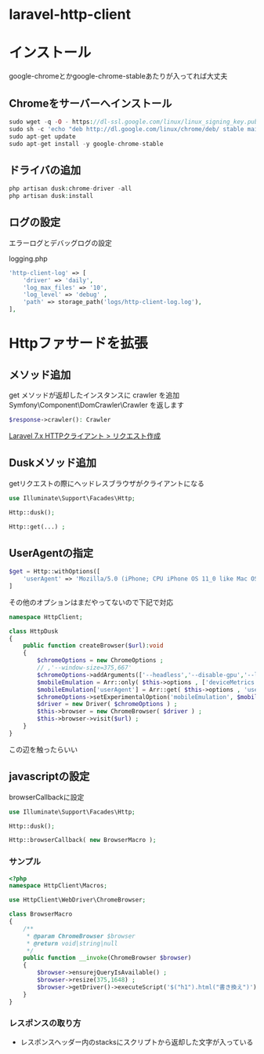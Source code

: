 # laravel-http-client

# インストール

google-chromeとかgoogle-chrome-stableあたりが入ってれば大丈夫  

## Chromeをサーバーへインストール  

``` php
sudo wget -q -O - https://dl-ssl.google.com/linux/linux_signing_key.pub | sudo apt-key add -
sudo sh -c 'echo "deb http://dl.google.com/linux/chrome/deb/ stable main" >> /etc/apt/sources.list.d/google.list'
sudo apt-get update
sudo apt-get install -y google-chrome-stable
```

## ドライバの追加

``` php
php artisan dusk:chrome-driver -all
php artisan dusk:install
```

## ログの設定

エラーログとデバッグログの設定  

logging.php  

``` php
'http-client-log' => [
    'driver' => 'daily',
    'log_max_files' => '10',
    'log_level' => 'debug' ,
    'path' => storage_path('logs/http-client-log.log'),
],
```
# Httpファサードを拡張

## メソッド追加
get メソッドが返却したインスタンスに crawler を追加  
Symfony\Component\DomCrawler\Crawler を返します

``` php
$response->crawler(): Crawler
```

[
Laravel 7.x HTTPクライアント > リクエスト作成](https://readouble.com/laravel/7.x/ja/http-client.html#making-requests)

## Duskメソッド追加

getリクエストの際にヘッドレスブラウザがクライアントになる  

``` php
use Illuminate\Support\Facades\Http;

Http::dusk();

Http::get(...) ;
```

## UserAgentの指定 

``` php
$get = Http::withOptions([
    'userAgent' => 'Mozilla/5.0 (iPhone; CPU iPhone OS 11_0 like Mac OS X)'
]
```

その他のオプションはまだやってないので下記で対応  

``` php
namespace HttpClient;

class HttpDusk
{
    public function createBrowser($url):void
    {
        $chromeOptions = new ChromeOptions ;
        // ,'--window-size=375,667'
        $chromeOptions->addArguments(['--headless','--disable-gpu','--lang=ja_JP']) ;
        $mobileEmulation = Arr::only( $this->options , ['deviceMetrics'] ) ;
        $mobileEmulation['userAgent'] = Arr::get( $this->options , 'userAgent' , head( (array)$this->request->header('User-Agent') ) ) ;
        $chromeOptions->setExperimentalOption('mobileEmulation', $mobileEmulation ) ;
        $driver = new Driver( $chromeOptions ) ;
        $this->browser = new ChromeBrowser( $driver ) ;
        $this->browser->visit($url) ;
    }
}
```

この辺を触ったらいい  

## javascriptの設定

browserCallbackに設定  

``` php
use Illuminate\Support\Facades\Http;

Http::dusk();

Http::browserCallback( new BrowserMacro );
```

### サンプル

``` php
<?php
namespace HttpClient\Macros;

use HttpClient\WebDriver\ChromeBrowser;

class BrowserMacro
{
    /**
     * @param ChromeBrowser $browser
     * @return void|string|null
     */
    public function __invoke(ChromeBrowser $browser)
    {
        $browser->ensurejQueryIsAvailable() ;
        $browser->resize(375,1648) ;
        $browser->getDriver()->executeScript('$("h1").html("書き換え")') ;
    }
}
```

### レスポンスの取り方

- レスポンスヘッダー内のstacksにスクリプトから返却した文字が入っている


